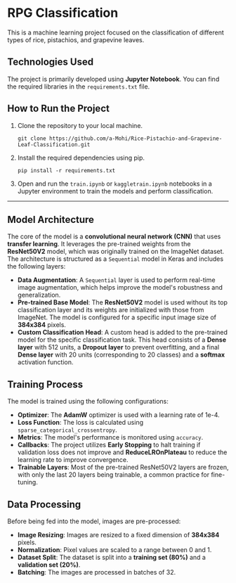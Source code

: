 # RPG Classification

This is a machine learning project focused on the classification of different types of rice, pistachios, and grapevine leaves.

## Technologies Used

The project is primarily developed using **Jupyter Notebook**. You can find the required libraries in the `requirements.txt` file.

## How to Run the Project

1.  Clone the repository to your local machine.
    ```
    git clone https://github.com/a-Mohi/Rice-Pistachio-and-Grapevine-Leaf-Classification.git
    ```
2.  Install the required dependencies using pip.
    ```
    pip install -r requirements.txt
    ```
3.  Open and run the `train.ipynb` or `kaggletrain.ipynb` notebooks in a Jupyter environment to train the models and perform classification.
---
## Model Architecture 

The core of the model is a **convolutional neural network (CNN)** that uses **transfer learning**. It leverages the pre-trained weights from the **ResNet50V2** model, which was originally trained on the ImageNet dataset. The architecture is structured as a `Sequential` model in Keras and includes the following layers:

  * **Data Augmentation**: A `Sequential` layer is used to perform real-time image augmentation, which helps improve the model's robustness and generalization.
  * **Pre-trained Base Model**: The **ResNet50V2** model is used without its top classification layer and its weights are initialized with those from ImageNet. The model is configured for a specific input image size of **384x384** pixels.
  * **Custom Classification Head**: A custom head is added to the pre-trained model for the specific classification task. This head consists of a **Dense layer** with 512 units, a **Dropout layer** to prevent overfitting, and a final **Dense layer** with 20 units (corresponding to 20 classes) and a **softmax** activation function.

## Training Process 

The model is trained using the following configurations:

  * **Optimizer**: The **AdamW** optimizer is used with a learning rate of 1e-4.
  * **Loss Function**: The loss is calculated using `sparse_categorical_crossentropy`.
  * **Metrics**: The model's performance is monitored using `accuracy`.
  * **Callbacks**: The project utilizes **Early Stopping** to halt training if validation loss does not improve and **ReduceLROnPlateau** to reduce the learning rate to improve convergence.
  * **Trainable Layers**: Most of the pre-trained ResNet50V2 layers are frozen, with only the last 20 layers being trainable, a common practice for fine-tuning.

## Data Processing 

Before being fed into the model, images are pre-processed:

  * **Image Resizing**: Images are resized to a fixed dimension of **384x384** pixels.
  * **Normalization**: Pixel values are scaled to a range between 0 and 1.
  * **Dataset Split**: The dataset is split into a **training set (80%)** and a **validation set (20%)**.
  * **Batching**: The images are processed in batches of 32.
